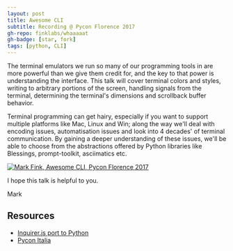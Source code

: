 ```yaml
---
layout: post
title: Awesome CLI
subtitle: Recording @ Pycon Florence 2017
gh-repo: finklabs/whaaaaat
gh-badge: [star, fork]
tags: [python, CLI]
---
```


The terminal emulators we run so many of our programming tools in are more powerful than we give them credit for, and the key to that power is understanding the interface. This talk will cover terminal colors and styles, writing to arbitrary portions of the screen, handling signals from the terminal, determining the terminal's dimensions and scrollback buffer behavior.

Terminal programming can get hairy, especially if you want to support multiple platforms like Mac, Linux and Win; along the way we'll deal with encoding issues, automatisation issues and look into 4 decades' of terminal communication. By gaining a deeper understanding of these issues, we'll be able to choose from the abstractions offered by Python libraries like Blessings, prompt-toolkit, asciimatics etc.

[![Mark Fink, Awesome CLI, Pycon Florence 2017](https://img.youtube.com/vi/Y3aoqqFmc70/0.jpg)](https://www.youtube.com/watch?v=Y3aoqqFmc70)



I hope this talk is helpful to you.

Mark


## Resources

* [Inquirer.js port to Python](https://github.com/finklabs/whaaaaat)
* [Pycon Italia](https://www.youtube.com/channel/UCOyJ9ritUBmjXhoRXOFahJA)
